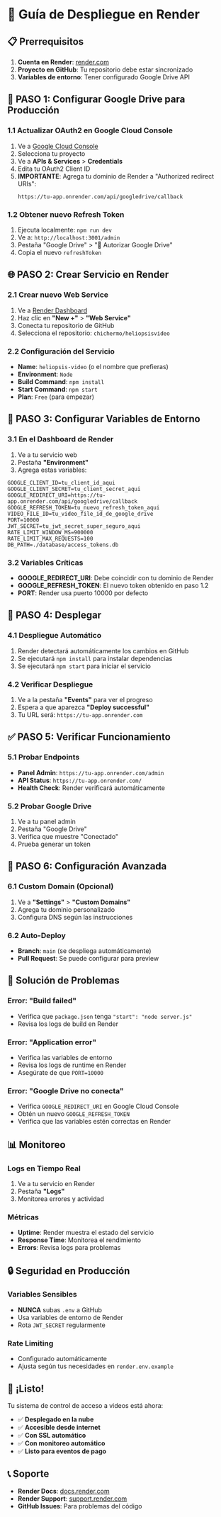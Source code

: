 # 🚀 Guía de Despliegue en Render

## 📋 Prerrequisitos

1. **Cuenta en Render**: [render.com](https://render.com)
2. **Proyecto en GitHub**: Tu repositorio debe estar sincronizado
3. **Variables de entorno**: Tener configurado Google Drive API

## 🔧 PASO 1: Configurar Google Drive para Producción

### 1.1 Actualizar OAuth2 en Google Cloud Console

1. Ve a [Google Cloud Console](https://console.cloud.google.com)
2. Selecciona tu proyecto
3. Ve a **APIs & Services** > **Credentials**
4. Edita tu OAuth2 Client ID
5. **IMPORTANTE**: Agrega tu dominio de Render a "Authorized redirect URIs":
   ```
   https://tu-app.onrender.com/api/googledrive/callback
   ```

### 1.2 Obtener nuevo Refresh Token

1. Ejecuta localmente: `npm run dev`
2. Ve a: `http://localhost:3001/admin`
3. Pestaña "Google Drive" > "🔐 Autorizar Google Drive"
4. Copia el nuevo `refreshToken`

## 🌐 PASO 2: Crear Servicio en Render

### 2.1 Crear nuevo Web Service

1. Ve a [Render Dashboard](https://dashboard.render.com)
2. Haz clic en **"New +"** > **"Web Service"**
3. Conecta tu repositorio de GitHub
4. Selecciona el repositorio: `chichermo/heliopsisvideo`

### 2.2 Configuración del Servicio

- **Name**: `heliopsis-video` (o el nombre que prefieras)
- **Environment**: `Node`
- **Build Command**: `npm install`
- **Start Command**: `npm start`
- **Plan**: `Free` (para empezar)

## 🔑 PASO 3: Configurar Variables de Entorno

### 3.1 En el Dashboard de Render

1. Ve a tu servicio web
2. Pestaña **"Environment"**
3. Agrega estas variables:

```env
GOOGLE_CLIENT_ID=tu_client_id_aqui
GOOGLE_CLIENT_SECRET=tu_client_secret_aqui
GOOGLE_REDIRECT_URI=https://tu-app.onrender.com/api/googledrive/callback
GOOGLE_REFRESH_TOKEN=tu_nuevo_refresh_token_aqui
VIDEO_FILE_ID=tu_video_file_id_de_google_drive
PORT=10000
JWT_SECRET=tu_jwt_secret_super_seguro_aqui
RATE_LIMIT_WINDOW_MS=900000
RATE_LIMIT_MAX_REQUESTS=100
DB_PATH=./database/access_tokens.db
```

### 3.2 Variables Críticas

- **GOOGLE_REDIRECT_URI**: Debe coincidir con tu dominio de Render
- **GOOGLE_REFRESH_TOKEN**: El nuevo token obtenido en paso 1.2
- **PORT**: Render usa puerto 10000 por defecto

## 🚀 PASO 4: Desplegar

### 4.1 Despliegue Automático

1. Render detectará automáticamente los cambios en GitHub
2. Se ejecutará `npm install` para instalar dependencias
3. Se ejecutará `npm start` para iniciar el servicio

### 4.2 Verificar Despliegue

1. Ve a la pestaña **"Events"** para ver el progreso
2. Espera a que aparezca **"Deploy successful"**
3. Tu URL será: `https://tu-app.onrender.com`

## ✅ PASO 5: Verificar Funcionamiento

### 5.1 Probar Endpoints

- **Panel Admin**: `https://tu-app.onrender.com/admin`
- **API Status**: `https://tu-app.onrender.com/`
- **Health Check**: Render verificará automáticamente

### 5.2 Probar Google Drive

1. Ve a tu panel admin
2. Pestaña "Google Drive"
3. Verifica que muestre "Conectado"
4. Prueba generar un token

## 🔧 PASO 6: Configuración Avanzada

### 6.1 Custom Domain (Opcional)

1. Ve a **"Settings"** > **"Custom Domains"**
2. Agrega tu dominio personalizado
3. Configura DNS según las instrucciones

### 6.2 Auto-Deploy

- **Branch**: `main` (se despliega automáticamente)
- **Pull Request**: Se puede configurar para preview

## 🚨 Solución de Problemas

### Error: "Build failed"

- Verifica que `package.json` tenga `"start": "node server.js"`
- Revisa los logs de build en Render

### Error: "Application error"

- Verifica las variables de entorno
- Revisa los logs de runtime en Render
- Asegúrate de que `PORT=10000`

### Error: "Google Drive no conecta"

- Verifica `GOOGLE_REDIRECT_URI` en Google Cloud Console
- Obtén un nuevo `GOOGLE_REFRESH_TOKEN`
- Verifica que las variables estén correctas en Render

## 📊 Monitoreo

### Logs en Tiempo Real

1. Ve a tu servicio en Render
2. Pestaña **"Logs"**
3. Monitorea errores y actividad

### Métricas

- **Uptime**: Render muestra el estado del servicio
- **Response Time**: Monitorea el rendimiento
- **Errors**: Revisa logs para problemas

## 🔒 Seguridad en Producción

### Variables Sensibles

- **NUNCA** subas `.env` a GitHub
- Usa variables de entorno de Render
- Rota `JWT_SECRET` regularmente

### Rate Limiting

- Configurado automáticamente
- Ajusta según tus necesidades en `render.env.example`

## 🎉 ¡Listo!

Tu sistema de control de acceso a videos está ahora:
- ✅ **Desplegado en la nube**
- ✅ **Accesible desde internet**
- ✅ **Con SSL automático**
- ✅ **Con monitoreo automático**
- ✅ **Listo para eventos de pago**

## 📞 Soporte

- **Render Docs**: [docs.render.com](https://docs.render.com)
- **Render Support**: [support.render.com](https://support.render.com)
- **GitHub Issues**: Para problemas del código
